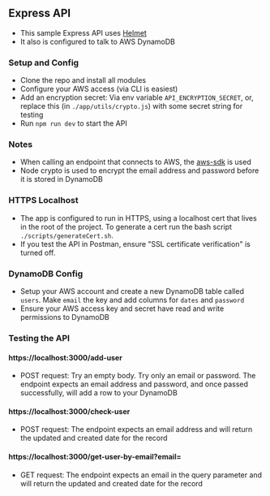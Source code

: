 ## Express API
- This sample Express API uses <a href="https://github.com/helmetjs/helmet">Helmet</a>
- It also is configured to talk to AWS DynamoDB

### Setup and Config
- Clone the repo and install all modules
- Configure your AWS access (via CLI is easiest)
- Add an encryption secret: Via env variable `API_ENCRYPTION_SECRET`, or, replace this (in `./app/utils/crypto.js`) with some secret string for testing
- Run `npm run dev` to start the API

### Notes
- When calling an endpoint that connects to AWS, the <a href="https://github.com/aws/aws-sdk-js">aws-sdk</a> is used
- Node crypto is used to encrypt the email address and password before it is stored in DynamoDB

### HTTPS Localhost
- The app is configured to run in HTTPS, using a localhost cert that lives in the root of the project. To generate a cert run the bash script `./scripts/generateCert.sh`.
- If you test the API in Postman, ensure "SSL certificate verification" is turned off.

### DynamoDB Config
- Setup your AWS account and create a new DynamoDB table called `users`. Make `email` the key and add columns for `dates` and `password`
- Ensure your AWS access key and secret have read and write permissions to DynamoDB

### Testing the API
#### https://localhost:3000/add-user
- POST request: Try an empty body. Try only an email or password. The endpoint expects an email address and password, and once passed successfully, will add a row to your DynamoDB

#### https://localhost:3000/check-user
- POST request: The endpoint expects an email address and will return the updated and created date for the record

#### https://localhost:3000/get-user-by-email?email=
- GET request: The endpoint expects an email in the query parameter and will return the updated and created date for the record
